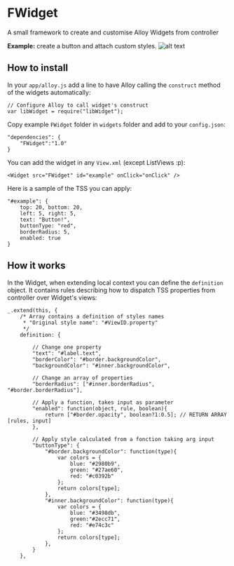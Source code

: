 # FWidget
A small framework to create and customise Alloy Widgets from controller

**Example:** create a button and attach custom styles.
![alt text](https://github.com/PierreGUI/FWidget/blob/master/documentation/screen0.png "Logo Title Text 1")

## How to install

In your `app/alloy.js` add a line to have Alloy calling the `construct` method of the widgets automatically:
```
// Configure Alloy to call widget's construct
var libWidget = require("libWidget");
```

Copy example `FWidget` folder in `widgets` folder and add to your `config.json`:
```
"dependencies": {
	"FWidget":"1.0"
}
```

You can add the widget in any `View.xml` (except ListViews :p):
```
<Widget src="FWidget" id="example" onClick="onClick" />
```

Here is a sample of the TSS you can apply:
```
"#example": {
    top: 20, bottom: 20,
    left: 5, right: 5,
    text: "Button!",
    buttonType: "red",
    borderRadius: 5,
    enabled: true
}
```

## How it works
In the Widget, when extending local context you can define the `definition` object. It contains rules describing how to dispatch TSS properties from controller over Widget's views:
```
_.extend(this, {
    /* Array contains a definition of styles names
     * "Original style name": "#ViewID.property"
     */
    definition: {

        // Change one property
        "text": "#label.text",
        "borderColor": "#border.backgroundColor",
        "backgroundColor": "#inner.backgroundColor",

        // Change an array of properties
        "borderRadius": ["#inner.borderRadius", "#border.borderRadius"],

        // Apply a function, takes input as parameter
        "enabled": function(object, rule, boolean){
            return ["#border.opacity", boolean?1:0.5]; // RETURN ARRAY [rules, input]
        },

        // Apply style calculated from a fonction taking arg input
        "buttonType": {
            "#border.backgroundColor": function(type){
                var colors = {
                    blue: "#2980b9",
                    green: "#27ae60",
                    red: "#c0392b"
                };
                return colors[type];
            },
            "#inner.backgroundColor": function(type){
                var colors = {
                    blue: "#3498db",
                    green:"#2ecc71",
                    red: "#e74c3c"
                };
                return colors[type];
            },
        }
    },
```
